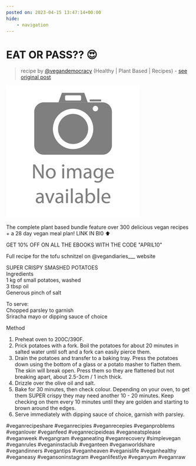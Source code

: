 ```yaml
---
posted on: 2023-04-15 13:47:14+00:00
hide:
    - navigation
---
```


# EAT OR PASS?? 😍 

> recipe by [@vegandemocracy](https://www.instagram.com/vegandemocracy/) 
(Healthy | Plant Based | Recipes) - [see original post](https://instagram.com/p/CrDxrc2qhDp)

![](../img/noimage.jpg)

  
The complete plant based bundle feature over 300 delicious vegan recipes + a 28 day vegan meal plan! LlNK lN Bl0 ⬆️  
  
GET 10% OFF ON ALL THE EBOOKS WITH THE CODE "APRIL10"   
  
Full recipe for the tofu schnitzel on @vegandiaries___ website   
  
SUPER CRISPY SMASHED POTATOES  
Ingredients  
1 kg of small potatoes, washed  
3 tbsp oil  
Generous pinch of salt  
  
To serve:  
Chopped parsley to garnish  
Sriracha mayo or dipping sauce of choice  
  
Method  
1. Preheat oven to 200C/390F.   
2. Prick potatoes with a fork. Boil the potatoes for about 20 minutes in salted water until soft and a fork can easily pierce them.  
3. Drain the potatoes and transfer to a baking tray. Press the potatoes down using the bottom of a glass or a potato masher to flatten them. The skin will break open. Press them so they are flattened but not breaking apart, about 2.5-3cm / 1 inch thick.  
4. Drizzle over the olive oil and salt.  
5. Bake for 30 minutes, then check colour. Depending on your oven, to get them SUPER crispy they may need another 10 - 20 minutes. Keep checking on them every 10 minutes until they are golden and starting to brown around the edges.  
6. Serve immediately with dipping sauce of choice, garnish with parsley.  
  
\#veganrecipeshare \#veganrecipies \#veganrecepies \#veganproblems \#veganlover \#veganfeed \#veganrecipeideas \#veganeatsplease \#veganweek \#vegangram \#veganeating \#veganrecovery \#simplevegan \#veganrules \#veganinstaclub \#veganteen \#veganworldshare \#vegandinners \#vegantips \#veganheaven \#veganislife \#veganhealthy \#veganeasy \#vegansoninstagram \#veganlifestlye \#veganyum \#veganraw   